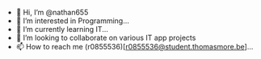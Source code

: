 - 👋 Hi, I’m @nathan655
- 👀 I’m interested in Programming...
- 🌱 I’m currently learning IT...
- 💞️ I’m looking to collaborate on various IT app projects
- 📫 How to reach me (r0855536)[r0855536@student.thomasmore.be]...

<!---
nathan655/nathan655 is a ✨ special ✨ repository because its `README.md` (this file) appears on your GitHub profile.
You can click the Preview link to take a look at your changes.
--->
